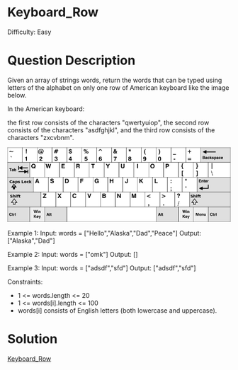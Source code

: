 
# Keyboard_Row

Difficulty: Easy

# Question Description

Given an array of strings words, return the words that can be typed using letters of the alphabet on only one row of American keyboard like the image below.

In the American keyboard:

the first row consists of the characters "qwertyuiop",
the second row consists of the characters "asdfghjkl", and
the third row consists of the characters "zxcvbnm".

![alt text](image.png)

Example 1:
Input: words = ["Hello","Alaska","Dad","Peace"]
Output: ["Alaska","Dad"]

Example 2:
Input: words = ["omk"]
Output: []

Example 3:
Input: words = ["adsdf","sfd"]
Output: ["adsdf","sfd"]

Constraints:

- 1 <= words.length <= 20
- 1 <= words[i].length <= 100
- words[i] consists of English letters (both lowercase and uppercase). 

# Solution

[Keyboard_Row]([500]Keyboard_Row.py)

    